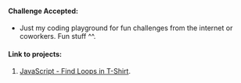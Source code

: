 #### Challenge Accepted:
- Just my coding playground for fun challenges from the internet or coworkers. Fun stuff ^^.

#### Link to projects:
1. [JavaScript - Find Loops in T-Shirt](https://github.com/stevedang-dev/Coding-Challenges/tree/master/projects/JS-Find-Loops).
